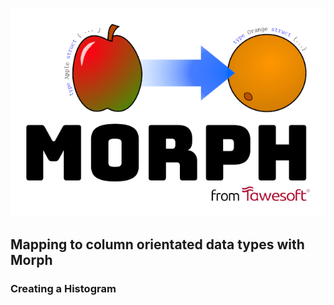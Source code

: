 [![Morph](../morph.png)](https://github.com/tawesoft/morph)

## Mapping to column orientated data types with Morph


### Creating a Histogram
